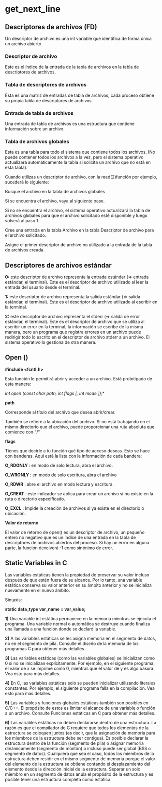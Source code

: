 # get_next_line
## Descriptores de archivos (FD)

Un descriptor de archivo es una int variable que identifica de forma única un archivo abierto.

### Descriptor de archivo

Este es el índice de la entrada de la tabla de archivos en la tabla de descriptores de archivos.

### Tabla de descriptores de archivos

Esta es una matriz de entradas de tabla de archivos, cada proceso obtiene su propia tabla de descriptores de archivos.

### Entrada de tabla de archivos

Una entrada de tabla de archivos es una estructura que contiene información sobre un archivo.

### Tabla de archivos globales

Esta es una tabla para todo el sistema que contiene todos los archivos. (No puede contener todos los archivos a la vez, pero el sistema operativo actualizará automáticamente la tabla si solicita un archivo que no está en esta tabla).

Cuando utilizas un descriptor de archivo, con la read(2)función por ejemplo, sucederá lo siguiente:

Busque el archivo en la tabla de archivos globales

Si se encuentra el archivo, vaya al siguiente paso.

Si no se encuentra el archivo, el sistema operativo actualizará la tabla de archivos globales para que el archivo solicitado esté disponible y luego volverá al paso 1.

Cree una entrada en la tabla Archivo en la tabla Descriptor de archivo para el archivo solicitado.

Asigne el primer descriptor de archivo no utilizado a la entrada de la tabla de archivos creada.

## Descriptores de archivos estándar

**0:** este descriptor de archivo representa la entrada estándar (=> entrada estándar, el terminal). Este es el descriptor de archivo utilizado al leer la entrada del usuario desde el terminal.

**1:** este descriptor de archivo representa la salida estándar (=> salida estándar, el terminal). Este es el descriptor de archivo utilizado al escribir en la terminal.

**2:** este descriptor de archivo representa el stderr (=> salida de error estándar, el terminal). Este es el descriptor de archivo que se utiliza al escribir un error en la terminal; la información se escribe de la misma manera, pero un programa que registra errores en un archivo puede redirigir todo lo escrito en el descriptor de archivo stderr a un archivo. El sistema operativo lo gestiona de otra manera.

## Open ()

**#include <fcntl.h>**

Esta función le permitirá abrir y acceder a un archivo. Está prototipado de esta manera:

**int open (const char* path, int flags [, int mode ]);**

**path**

Corresponde al título del archivo que desea abrir/crear.

También se refiere a la ubicación del archivo. Si no está trabajando en el mismo directorio que el archivo, puede proporcionar una ruta absoluta que comience con "/"

**flags**

Tienes que decirle a tu función qué tipo de acceso deseas. Esto se hace con banderas. Aquí está la lista con la información de cada bandera:

**O_RDONLY** : en modo de solo lectura, abra el archivo.

**O_WRONLY** : en modo de solo escritura, abra el archivo

**O_RDWR** : abre el archivo en modo lectura y escritura.

**O_CREAT** : este indicador se aplica para crear un archivo si no existe en la ruta o directorio especificado.

**O_EXCL** : Impide la creación de archivos si ya existe en el directorio o ubicación.

**Valor de retorno**

El valor de retorno de open() es un descriptor de archivo, un pequeño entero no negativo que es un índice de una entrada en la tabla de descriptores de archivos abiertos del proceso. Si hay un error en alguna parte, la función devolverá -1 como sinónimo de error.

## Static Variables in C

Las variables estáticas tienen la propiedad de preservar su valor incluso después de que estén fuera de su alcance. Por lo tanto, una variable estática conserva su valor anterior en su ámbito anterior y no se inicializa nuevamente en el nuevo ámbito. 

Sintaxis:

**static data_type var_name = var_value;**

**1)** Una variable int estática permanece en la memoria mientras se ejecuta el programa. Una variable normal o automática se destruye cuando finaliza una llamada a una función donde se declaró la variable.

**2)** A las variables estáticas se les asigna memoria en el segmento de datos, no en el segmento de pila. Consulte el diseño de la memoria de los programas C para obtener más detalles.

**3)** Las variables estáticas (como las variables globales) se inicializan como 0 si no se inicializan explícitamente. Por ejemplo, en el siguiente programa, el valor de x se imprime como 0, mientras que el valor de y es algo basura. Vea esto para más detalles. 

**4)** En C, las variables estáticas solo se pueden inicializar utilizando literales constantes. Por ejemplo, el siguiente programa falla en la compilación. Vea esto para más detalles.

**5)** Las variables y funciones globales estáticas también son posibles en C/C++. El propósito de estos es limitar el alcance de una variable o función a un archivo. Consulte Funciones estáticas en C para obtener más detalles.

**6)** Las variables estáticas no deben declararse dentro de una estructura. La razón es que el compilador de C requiere que todos los elementos de la estructura se coloquen juntos (es decir, que la asignación de memoria para los miembros de la estructura debe ser contigua). Es posible declarar la estructura dentro de la función (segmento de pila) o asignar memoria dinámicamente (segmento de montón) o incluso puede ser global (BSS o segmento de datos). Cualquiera que sea el caso, todos los miembros de la estructura deben residir en el mismo segmento de memoria porque el valor del elemento de la estructura se obtiene contando el desplazamiento del elemento desde la dirección inicial de la estructura. Separar un solo miembro en un segmento de datos anula el propósito de la estructura y es posible tener una estructura completa como estática
 
